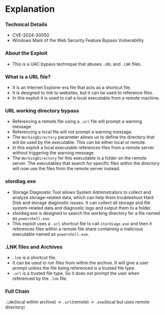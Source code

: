 # Explanation

### Technical Details
- CVE-2024-30050
- Windows Mark of the Web Security Feature Bypass Vulnerability

### About the Exploit
- This is a UAC bypass technique that abuses `.URL` and `.LNK` files.

### What is a URL file?
- It is an Internet Explorer era file that acts as a shortcut file.
- It is designed to link to websites, but it can be used to reference files.
- In this exploit it is used to call a local executable from a remote machine.

### URL working directory bypass
- Referencing a remote file using a `.url` file will prompt a warning message.
- Referencing a local file will not prompt a warning message.
- The `WorkingDirectory` parameter allows us to define the directory that will be used by the executable. This can be either local or remote.
- In this exploit a local executable references files from a remote server without triggering the warning message.
- The `WorkingDirectory` for this executable is a folder on the remote server. The executables that search for specific files within the directory will now use the files from the remote server instead.

### stordiag.exe
- Storage Diagnostic Tool allows System Administrators to collect and analyze storage-related data, which can help them troubleshoot Hard Disk and storage diagnostic issues. It can collect all storage and file system-related data and diagnostic logs and output them to a folder.
- stordiag.exe is designed to search the working directory for a file named as `powershell.exe`.
- This exploit uses a `.url` shortcut file to call `stordiage.exe` and then it references files within a remote file share containing a malicious executable named as `powershell.exe`.

### .LNK files and Archives
- `.lnk` is a shortcut file.
- It can be used to run files from within the archive. It will give a user prompt unless the file being referenced is a trusted file type.
- `.url` is a trusted file type. So it does not prompt the user when referenced by the `.lnk` file.


### Full Chain
`.LNK`(local within archive) -> `.url`(remote) -> `.exe`(local but uses remote directory)